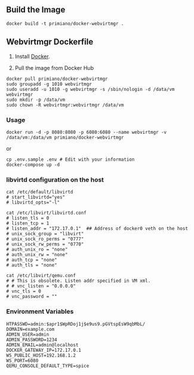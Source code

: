 ## Build the Image

```
docker build -t primiano/docker-webvirtmgr .
```

## Webvirtmgr Dockerfile

1. Install [Docker](https://www.docker.com/).

2. Pull the image from Docker Hub

```
docker pull primiano/docker-webvirtmgr
sudo groupadd -g 1010 webvirtmgr
sudo useradd -u 1010 -g webvirtmgr -s /sbin/nologin -d /data/vm webvirtmgr
sudo mkdir -p /data/vm
sudo chown -R webvirtmgr:webvirtmgr /data/vm
```

### Usage

```
docker run -d -p 8080:8080 -p 6080:6080 --name webvirtmgr -v /data/vm:/data/vm primiano/docker-webvirtmgr
```

or

```
cp .env.sample .env # Edit with your information
docker-compose up -d
```

### libvirtd configuration on the host

```
cat /etc/default/libvirtd
# start_libvirtd="yes"
# libvirtd_opts="-l"
```

```
cat /etc/libvirt/libvirtd.conf
# listen_tls = 0
# listen_tcp = 1
# listen_addr = "172.17.0.1"  ## Address of docker0 veth on the host
# unix_sock_group = "libvirt"
# unix_sock_ro_perms = "0777"
# unix_sock_rw_perms = "0770"
# auth_unix_ro = "none"
# auth_unix_rw = "none"
# auth_tcp = "none"
# auth_tls = "none"
```

```
cat /etc/libvirt/qemu.conf
# # This is obsolete. Listen addr specified in VM xml.
# # vnc_listen = "0.0.0.0"
# vnc_tls = 0
# vnc_password = ""
```

### Environment Variables

```
HTPASSWD=admin:$apr1$WpRDoj1j$e9us9.pGVtspEsW9qbMbL/
DOMAIN=example.com
ADMIN_USER=admin
ADMIN_PASSWORD=1234
ADMIN_EMAIL=admin@localhost
DOCKER_GATEWAY_IP=172.17.0.1
WS_PUBLIC_HOST=192.168.1.2
WS_PORT=6080
QEMU_CONSOLE_DEFAULT_TYPE=spice
```
